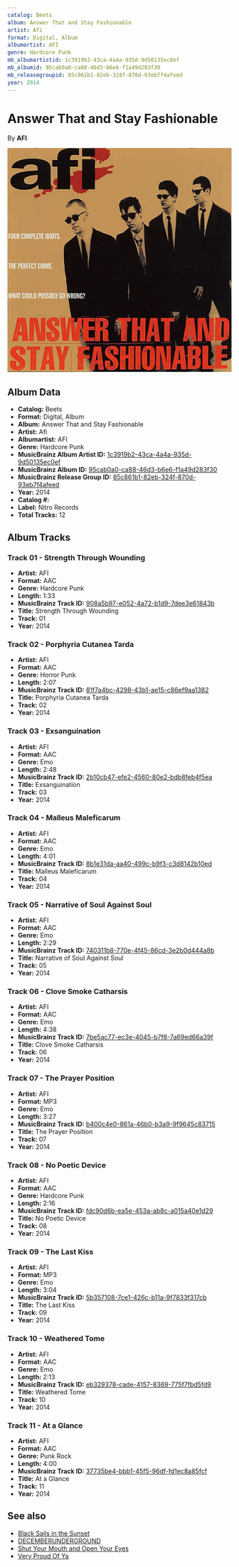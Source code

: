 ```yaml
---
catalog: Beets
album: Answer That and Stay Fashionable
artist: Afi
format: Digital, Album
albumartist: AFI
genre: Hardcore Punk
mb_albumartistid: 1c3919b2-43ca-4a4a-935d-9d50135ec0ef
mb_albumid: 95cab0a0-ca88-46d3-b6e6-f1a49d283f30
mb_releasegroupid: 85c861b1-82eb-324f-870d-93eb7f4afeed
year: 2014
---
```


# Answer That and Stay Fashionable

By **AFI**

![](../../assets/beetscovers/Afi-Answer_That_and_Stay_Fashionable.jpg)

## Album Data

- **Catalog:** Beets
- **Format:** Digital, Album
- **Album:** Answer That and Stay Fashionable
- **Artist:** Afi
- **Albumartist:** AFI
- **Genre:** Hardcore Punk
- **MusicBrainz Album Artist ID:** [1c3919b2-43ca-4a4a-935d-9d50135ec0ef](https://musicbrainz.org/artist/1c3919b2-43ca-4a4a-935d-9d50135ec0ef)
- **MusicBrainz Album ID:** [95cab0a0-ca88-46d3-b6e6-f1a49d283f30](https://musicbrainz.org/release/95cab0a0-ca88-46d3-b6e6-f1a49d283f30)
- **MusicBrainz Release Group ID:** [85c861b1-82eb-324f-870d-93eb7f4afeed](https://musicbrainz.org/release-group/85c861b1-82eb-324f-870d-93eb7f4afeed)
- **Year:** 2014
- **Catalog #:** 
- **Label:** Nitro Records
- **Total Tracks:** 12

## Album Tracks

### Track 01 - Strength Through Wounding

- **Artist:** AFI
- **Format:** AAC
- **Genre:** Hardcore Punk
- **Length:** 1:33
- **MusicBrainz Track ID:** [908a5b97-e052-4a72-b1d9-7dee3e61843b](https://musicbrainz.org/recording/908a5b97-e052-4a72-b1d9-7dee3e61843b)
- **Title:** Strength Through Wounding
- **Track:** 01
- **Year:** 2014

### Track 02 - Porphyria Cutanea Tarda

- **Artist:** AFI
- **Format:** AAC
- **Genre:** Horror Punk
- **Length:** 2:07
- **MusicBrainz Track ID:** [81f7a4bc-4298-43b1-ae15-c86ef9aa1382](https://musicbrainz.org/recording/81f7a4bc-4298-43b1-ae15-c86ef9aa1382)
- **Title:** Porphyria Cutanea Tarda
- **Track:** 02
- **Year:** 2014

### Track 03 - Exsanguination

- **Artist:** AFI
- **Format:** AAC
- **Genre:** Emo
- **Length:** 2:48
- **MusicBrainz Track ID:** [2b10cb47-efe2-4560-80e2-bdb8feb4f5ea](https://musicbrainz.org/recording/2b10cb47-efe2-4560-80e2-bdb8feb4f5ea)
- **Title:** Exsanguination
- **Track:** 03
- **Year:** 2014

### Track 04 - Malleus Maleficarum

- **Artist:** AFI
- **Format:** AAC
- **Genre:** Emo
- **Length:** 4:01
- **MusicBrainz Track ID:** [8b1e31da-aa40-499c-b9f3-c3d8142b10ed](https://musicbrainz.org/recording/8b1e31da-aa40-499c-b9f3-c3d8142b10ed)
- **Title:** Malleus Maleficarum
- **Track:** 04
- **Year:** 2014

### Track 05 - Narrative of Soul Against Soul

- **Artist:** AFI
- **Format:** AAC
- **Genre:** Emo
- **Length:** 2:29
- **MusicBrainz Track ID:** [740311b8-770e-4f45-86cd-3e2b0d444a8b](https://musicbrainz.org/recording/740311b8-770e-4f45-86cd-3e2b0d444a8b)
- **Title:** Narrative of Soul Against Soul
- **Track:** 05
- **Year:** 2014

### Track 06 - Clove Smoke Catharsis

- **Artist:** AFI
- **Format:** AAC
- **Genre:** Emo
- **Length:** 4:38
- **MusicBrainz Track ID:** [7be5ac77-ec3e-4045-b7f8-7a69ed66a39f](https://musicbrainz.org/recording/7be5ac77-ec3e-4045-b7f8-7a69ed66a39f)
- **Title:** Clove Smoke Catharsis
- **Track:** 06
- **Year:** 2014

### Track 07 - The Prayer Position

- **Artist:** AFI
- **Format:** MP3
- **Genre:** Emo
- **Length:** 3:27
- **MusicBrainz Track ID:** [b400c4e0-861a-46b0-b3a9-9f9645c83715](https://musicbrainz.org/recording/b400c4e0-861a-46b0-b3a9-9f9645c83715)
- **Title:** The Prayer Position
- **Track:** 07
- **Year:** 2014

### Track 08 - No Poetic Device

- **Artist:** AFI
- **Format:** AAC
- **Genre:** Hardcore Punk
- **Length:** 2:16
- **MusicBrainz Track ID:** [fdc90d6b-ea5e-453a-ab8c-a015a40e1d29](https://musicbrainz.org/recording/fdc90d6b-ea5e-453a-ab8c-a015a40e1d29)
- **Title:** No Poetic Device
- **Track:** 08
- **Year:** 2014

### Track 09 - The Last Kiss

- **Artist:** AFI
- **Format:** MP3
- **Genre:** Emo
- **Length:** 3:04
- **MusicBrainz Track ID:** [5b357108-7ce1-426c-b11a-9f7833f317cb](https://musicbrainz.org/recording/5b357108-7ce1-426c-b11a-9f7833f317cb)
- **Title:** The Last Kiss
- **Track:** 09
- **Year:** 2014

### Track 10 - Weathered Tome

- **Artist:** AFI
- **Format:** AAC
- **Genre:** Emo
- **Length:** 2:13
- **MusicBrainz Track ID:** [eb329378-cade-4157-8369-775f7fbd5fd9](https://musicbrainz.org/recording/eb329378-cade-4157-8369-775f7fbd5fd9)
- **Title:** Weathered Tome
- **Track:** 10
- **Year:** 2014

### Track 11 - At a Glance

- **Artist:** AFI
- **Format:** AAC
- **Genre:** Punk Rock
- **Length:** 4:00
- **MusicBrainz Track ID:** [37735be4-bbb1-45f5-96df-fd1ec8a85fcf](https://musicbrainz.org/recording/37735be4-bbb1-45f5-96df-fd1ec8a85fcf)
- **Title:** At a Glance
- **Track:** 11
- **Year:** 2014


## See also

- [Black Sails in the Sunset](Black_Sails_in_the_Sunset.md)
- [DECEMBERUNDERGROUND](DECEMBERUNDERGROUND.md)
- [Shut Your Mouth and Open Your Eyes](Shut_Your_Mouth_and_Open_Your_Eyes.md)
- [Very Proud Of Ya](Very_Proud_Of_Ya.md)

